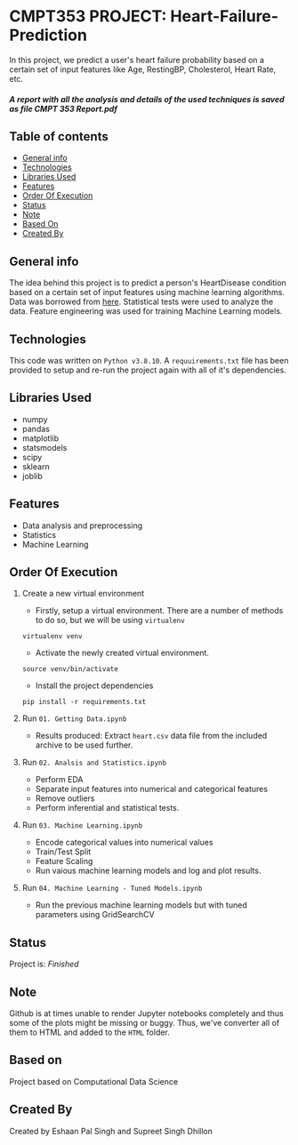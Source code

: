 # CMPT353 PROJECT: Heart-Failure-Prediction
In this project, we predict a user's heart failure probability based on a certain set of input features like Age, RestingBP, Cholesterol, Heart Rate, etc.

#### _A report with all the analysis and details of the used techniques is saved as file CMPT 353 Report.pdf_

## **Table of contents**
* [General info](#general-info)
* [Technologies](#technologies)
* [Libraries Used](#libraries-used)
* [Features](#features)
* [Order Of Execution](#order-of-execution)
* [Status](#status)
* [Note](#note)
* [Based On](#based-on)
* [Created By](#created-by)

## General info
The idea behind this project is to predict a person's HeartDisease condition based on a certain set of input features using machine learning algorithms. Data was borrowed from [here](https://www.kaggle.com/datasets/fedesoriano/heart-failure-prediction). Statistical tests were used to analyze the data. Feature engineering was used for training Machine Learning models.

## Technologies
This code was written on `Python v3.8.10`. A `requuirements.txt` file has been provided to setup and re-run the project again with all of it's dependencies.

## Libraries Used
* numpy
* pandas
* matplotlib 
* statsmodels
* scipy 
* sklearn
* joblib

## Features
* Data analysis and preprocessing
* Statistics
* Machine Learning

## Order Of Execution

1) Create a new virtual environment
    * Firstly, setup a virtual environment. There are a number of methods to do so, but we will be using `virtualenv`

    ```
    virtualenv venv
    ```
    * Activate the newly created virtual environment.
    ```
    source venv/bin/activate
    ```
    * Install the project dependencies
    ```
    pip install -r requirements.txt
    ```
2) Run `01. Getting Data.ipynb` 
    * Results produced: Extract `heart.csv` data file from the included archive to be used further.
3) Run `02. Analsis and Statistics.ipynb`
    * Perform EDA
    * Separate input features into numerical and categorical features
    * Remove outliers
    * Perform inferential and statistical tests.
4) Run `03. Machine Learning.ipynb`
    * Encode categorical values into numerical values
    * Train/Test Split
    * Feature Scaling
    * Run vaious machine learning models and log and plot results.

5) Run `04. Machine Learning - Tuned Models.ipynb`
    * Run the previous machine learning models but with tuned parameters using GridSearchCV

## Status
Project is:  _Finished_

## Note
Github is at times unable to render Jupyter notebooks completely and thus some of the plots might be missing or buggy. Thus, we've converter all of them to HTML and added to the `HTML` folder.

## Based on
Project based on Computational Data Science

## Created By
Created by Eshaan Pal Singh and Supreet Singh Dhillon